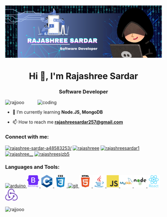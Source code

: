 ![logo](https://github.com/RaJJooo/RaJJooo/blob/main/Untitled%20design%20(2).png)
<h1 align="center">Hi 👋, I'm Rajashree Sardar</h1>
<h3 align="center">Software Developer</h3>

<img align="right" alt="coding" width="400" src="https://media1.giphy.com/media/Ll22OhMLAlVDb8UQWe/source.gif">

<p align="left"> <img src="https://komarev.com/ghpvc/?username=rajjooo&label=Profile%20views&color=0e75b6&style=flat" alt="rajjooo" /> </p>

- 🌱 I’m currently learning **Node.JS, MongoDB**

- 📫 How to reach me **rajashreesardar257@gmail.com**

<h3 align="left">Connect with me:</h3>
<p align="left">
<a href="https://linkedin.com/in/rajashree-sardar-a48583253/" target="blank"><img align="center" src="https://raw.githubusercontent.com/rahuldkjain/github-profile-readme-generator/master/src/images/icons/Social/linked-in-alt.svg" alt="rajashree-sardar-a48583253/" height="30" width="40" /></a>
<a href="https://www.codechef.com/users/rajashreee" target="blank"><img align="center" src="https://cdn.jsdelivr.net/npm/simple-icons@3.1.0/icons/codechef.svg" alt="rajashreee" height="30" width="40" /></a>
<a href="https://www.hackerrank.com/rajashreesardar1" target="blank"><img align="center" src="https://raw.githubusercontent.com/rahuldkjain/github-profile-readme-generator/master/src/images/icons/Social/hackerrank.svg" alt="rajashreesardar1" height="30" width="40" /></a>
<a href="https://www.leetcode.com/rajashree__" target="blank"><img align="center" src="https://raw.githubusercontent.com/rahuldkjain/github-profile-readme-generator/master/src/images/icons/Social/leet-code.svg" alt="rajashree__" height="30" width="40" /></a>
<a href="https://auth.geeksforgeeks.org/user/rajashreesjzb5" target="blank"><img align="center" src="https://raw.githubusercontent.com/rahuldkjain/github-profile-readme-generator/master/src/images/icons/Social/geeks-for-geeks.svg" alt="rajashreesjzb5" height="30" width="40" /></a>
</p>

<h3 align="left">Languages and Tools:</h3>
<p align="left"> <a href="https://www.arduino.cc/" target="_blank" rel="noreferrer"> <img src="https://cdn.worldvectorlogo.com/logos/arduino-1.svg" alt="arduino" width="40" height="40"/> </a> <a href="https://getbootstrap.com" target="_blank" rel="noreferrer"> <img src="https://raw.githubusercontent.com/devicons/devicon/master/icons/bootstrap/bootstrap-plain-wordmark.svg" alt="bootstrap" width="40" height="40"/> </a> <a href="https://www.w3schools.com/cpp/" target="_blank" rel="noreferrer"> <img src="https://raw.githubusercontent.com/devicons/devicon/master/icons/cplusplus/cplusplus-original.svg" alt="cplusplus" width="40" height="40"/> </a> <a href="https://www.w3schools.com/css/" target="_blank" rel="noreferrer"> <img src="https://raw.githubusercontent.com/devicons/devicon/master/icons/css3/css3-original-wordmark.svg" alt="css3" width="40" height="40"/> </a> <a href="https://git-scm.com/" target="_blank" rel="noreferrer"> <img src="https://www.vectorlogo.zone/logos/git-scm/git-scm-icon.svg" alt="git" width="40" height="40"/> </a> <a href="https://www.w3.org/html/" target="_blank" rel="noreferrer"> <img src="https://raw.githubusercontent.com/devicons/devicon/master/icons/html5/html5-original-wordmark.svg" alt="html5" width="40" height="40"/> </a> <a href="https://www.java.com" target="_blank" rel="noreferrer"> <img src="https://raw.githubusercontent.com/devicons/devicon/master/icons/java/java-original.svg" alt="java" width="40" height="40"/> </a> <a href="https://developer.mozilla.org/en-US/docs/Web/JavaScript" target="_blank" rel="noreferrer"> <img src="https://raw.githubusercontent.com/devicons/devicon/master/icons/javascript/javascript-original.svg" alt="javascript" width="40" height="40"/> </a> <a href="https://www.mysql.com/" target="_blank" rel="noreferrer"> <img src="https://raw.githubusercontent.com/devicons/devicon/master/icons/mysql/mysql-original-wordmark.svg" alt="mysql" width="40" height="40"/> </a> <a href="https://nodejs.org" target="_blank" rel="noreferrer"> <img src="https://raw.githubusercontent.com/devicons/devicon/master/icons/nodejs/nodejs-original-wordmark.svg" alt="nodejs" width="40" height="40"/> </a> <a href="https://reactjs.org/" target="_blank" rel="noreferrer"> <img src="https://raw.githubusercontent.com/devicons/devicon/master/icons/react/react-original-wordmark.svg" alt="react" width="40" height="40"/> </a> <a href="https://redux.js.org" target="_blank" rel="noreferrer"> <img src="https://raw.githubusercontent.com/devicons/devicon/master/icons/redux/redux-original.svg" alt="redux" width="40" height="40"/> </a> </p>

<p><img align="center" src="https://github-readme-stats.vercel.app/api/top-langs?username=rajjooo&show_icons=true&locale=en&layout=compact" alt="rajjooo" /></p>

